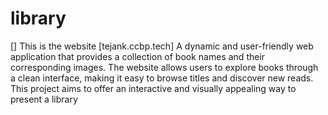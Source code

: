 # library
[] This is the website [tejank.ccbp.tech]
A dynamic and user-friendly web application that provides a collection of book names and their corresponding images. The website allows users to explore books through a clean interface, making it easy to browse titles and discover new reads. This project aims to offer an interactive and visually appealing way to present a library 
